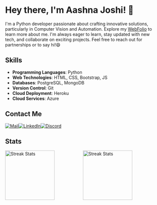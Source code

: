 # Hey there, I'm Aashna Joshi! 👋
I'm a Python developer passionate about crafting innovative solutions, particularly in Computer Vision and Automation. Explore my [WebFolio](https://aashnajoshi.github.io/Webfolio/) to learn more about me. I'm always eager to learn, stay updated with new tech, and collaborate on exciting projects. Feel free to reach out for partnerships or to say hi!😄

## Skills
- **Programming Languages**: Python
- **Web Technologies**: HTML, CSS, Bootstrap, JS
- **Databases**: PostgreSQL, MongoDB
- **Version Control**: Git
- **Cloud Deployment**: Heroku
- **Cloud Services**: Azure
  
## Contact Me
[![Mail](https://img.icons8.com/?size=50&id=P7UIlhbpWzZm&format=png&color=000000)](mailto:aashna.joshi03@gmail.com)[![LinkedIn](https://img.icons8.com/?size=50&id=xuvGCOXi8Wyg&format=png&color=000000)](https://www.linkedin.com/in/aashnajoshi/)[![Discord](https://img.icons8.com/?size=45&id=YETjxBcCFpfB&format=png&color=000000)](https://discord.com/users/790711856687480852)

## Stats
<div style="display: flex; justify-content: space-between; align-items: stretch; width: 100%;">
  <img src="https://github-readme-activity-graph.vercel.app/graph?username=aashnajoshi&theme=high-contrast" alt="Streak Stats" style="flex: 1; min-width: 100px; max-width: 50%; height: 10rem; object-fit: cover;"/>
  <img src="https://github-readme-streak-stats.herokuapp.com/?user=aashnajoshi" alt="Streak Stats" style="flex: 1; min-width: 200px; max-width: 50%; height: 10rem; object-fit: cover;"/>
</div>
